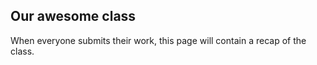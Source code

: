 Our awesome class
-----------------
When everyone submits their work, this page will contain a recap of the class.